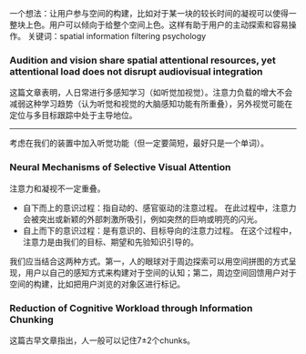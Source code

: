 一个想法：让用户参与空间的构建，比如对于某一块的较长时间的凝视可以使得一整块上色。用户可以倾向于给整个空间上色。这样有助于用户的主动探索和容易操作。
关键词：spatial information filtering psychology
### Audition and vision share spatial attentional resources, yet attentional load does not disrupt audiovisual integration
这篇文章表明，人日常进行多感知学习（如听觉加视觉）。注意力负载的增大不会减弱这种学习趋势（认为听觉和视觉的大脑感知功能有所重叠），另外视觉可能在定位与多目标跟踪中处于主导地位。  
****
考虑在我们的装置中加入听觉功能（但一定要简短，最好只是一个单词）。
### Neural Mechanisms of Selective Visual Attention
注意力和凝视不一定重叠。  
- 自下而上的意识过程：指自动的、感官驱动的注意过程。 在此过程中，注意力会被突出或新颖的外部刺激所吸引，例如突然的巨响或明亮的闪光。  
- 自上而下的意识过程：是有意识的、目标导向的注意力过程。 在这个过程中，注意力是由我们的目标、期望和先验知识引导的。  

我们应当结合这两种方式。第一，人的眼球对于周边探索可以用空间拼图的方式呈现，用户以自己的感知方式来构建对于空间的认知；第二，周边空间回馈用户对于空间的构建，比如把用户浏览的对象区进行标记。
### Reduction of Cognitive Workload through Information Chunking
这篇古早文章指出，人一般可以记住7±2个chunks。